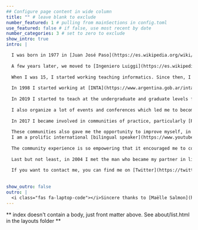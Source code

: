 ```yaml
---
## Configure page content in wide column
title: "" # leave blank to exclude
number_featured: 1 # pulling from mainSections in config.toml
use_featured: false # if false, use most recent by date
number_categories: 3 # set to zero to exclude
show_intro: true
intro: |

  I was born in 1977 in [Juan José Paso](https://es.wikipedia.org/wiki/Juan_Jos%C3%A9_Paso_(Buenos_Aires)), a small town in [Argentina](https://es.wikipedia.org/wiki/Argentina). I was six years old when my elementary school bought a computer (one computer for the entire school and the only one in the whole town). The moment I saw it I felt love at first sight. They taught us LOGO.
  
  A few years later, we moved to [Ingeniero Luiggi](https://es.wikipedia.org/wiki/Ingeniero_Luiggi) because my family had lost almost everything due to a flood. This new place was close to [Realicó](https://es.wikipedia.org/wiki/Realic%C3%B3) where I could study programming. So between ages 9 and 14 my parents drove 80 kilometers every Saturday to take me to class.  We didn’t have a car, and there was no public transport because it was a rural area, but since my dad repaired vehicles, his clients lent him their cars to make the trip. I learned BASIC.
  
  When I was 15, I started working teaching informatics. Since then, I have never stopped teaching and learning computing. In 1996 I became the first generation in my family to obtain a high school diploma. At that time the whole family moved again, to [Santa Rosa](https://es.wikipedia.org/wiki/Santa_Rosa_(La_Pampa)) with the hope I can study at the university. My family came with me because we didn't have the money to send me to study.  I couldn't stop working, so I was a teacher at elementary and high school levels and I taught to teachers through the _Red Federal de Formación Docente Continua (Ministry of Education)_ from 1996 to 1999. I also started developing software using dbase and FoxPro. I made my first sold (a car racing management system) in 1997. I also learned Turbo Pascal, C and C++.
  
  In 1998 I started working at [INTA](https://www.argentina.gob.ar/inta), where I won two scholarships to finish my degree in computer science (2005) and my master’s degree in data mining and knowledge discovery (2015). I became a scientist starting as [Research Software Engineer](https://researchsoftware.org/) (although I didn't know the job had that name). We used to code in C++ and ASP+HTML (and maintained code in BASIC and FORTRAN), then we moved to .Net framework (ASP.Net, Visual Basic .Net and C#), SQL and SAS; in 2009 I learned Python which I used for my master's thesis and in 2010 I learned __R__ which is my favorite language. I then began to have management roles such as Head of Division/Group/Area, Regional/Thematic Advisor, Coordinator (PI) of several projects and strategic knowledge networks, and the first woman member of the Board of Directors of the Natural Resources Research Center. I also received several awards and recognitions for the results of my developments and research.
  
  In 2019 I started to teach at the undergraduate and graduate levels for two diploma courses (Data Science in Public Policy and New Technologies for Agriculture) and a Bachelor's Degree in Data Science.  I also helped to create a master's degree and a specialization in Data Science.
  
  I also organize a lot of events and conferences which led me to become chair of the AgroInformatics Congress from 2016 to 2021, general chair of the 49th and 50th [Jornadas Argentinas de Informática](https://www.sadio.org.ar/jaiio/), founder and chair of [LatinR](https://latin-r.com/), global coordinator of [useR! 2021](https://user2021.r-project.org/), Conference Team Lead at [RForwards](https://forwards.github.io/), and a member of the useR! Working Group.
  
  In 2017 I became involved in communities of practice, particularly [R-Ladies](https://twitter.com/yabellini/status/1485334386161639425) and the R-Community that impact my life and career in such a positive way. I co-founded the [R-Ladies Santa Rosa](https://www.meetup.com/es/rladies-santa-rosa/) chapter in 2017 and became a member of the [R-Ladies](https://rladies.org/) Global Team in 2018. That same year we started the collaborative translation to Spanish of [R for Data Science](https://github.com/cienciadedatos). I was involved in the translation of [R-Ladies's Rules and Guidelines](https://github.com/rladies/starter-kit/tree/master/ES), some lessons by [The Carpentries](https://github.com/Carpentries-ES) and severals [RStudio Cheat Sheets](https://rstudio.com/resources/cheatsheets/). This experience helped me to lead the translation of [Teaching Tech Together](https://teachtogether.tech) in 2020. 
  
  These communities also gave me the opportunity to improve myself, in 2019 I became an [RStudio Certified Trainer](/blog/2020_rstudiocertification_en/), since 2020 I'm an [Software Carpentries Certified Instructor](https://carpentries.org/instructors/) and since 2021 I'm a  [Carpentries Certified Trainer](https://carpentries.org/trainers/). In 2022 the community elected me as a member of the [The Carpentries Execute Council](https://carpentries.org/blog/2021/12/announcing-2022-executive-council/) and I became R-Ladies Project Lead. 
  I am a prolific international [bilingual speaker](https://www.youtube.com/channel/UCA7IUNba2IjQfrVVjh2Whmw/playlists) and teacher thanks to these communities.  
  
  The community experience is so empowering that it encouraged me to co-found, in 2020, a new community called [MetaDocencia](https://metadocencia.netlify.app/), an open, free, volunteer-lead, not-for-profit, educational organization that teach how to teach and technical skill to people from underserved countries. I was part of MetaDocencia's Core Team from March 2020 until March 2022, during which we were awarded two CS&S grants and one CZI grant.
  
  Last but not least, in 2004 I met the man who became my partner in life and in 2012, 2013 and 2015 we became proud parents. In 2012 we lost Ana, our first child. Now we enjoy watching with wonder what beautiful people our other two kids are becoming.
  
  If you want to contact me, you can find me on [Twitter](https://twitter.com/yabellini).
  
  
show_outro: false
outro: |
  <i class="fas fa-laptop-code"></i>Sincere thanks to [Maëlle Salmon](https://masalmon.eu/) for her help naming this Hugo theme!
---
```


** index doesn't contain a body, just front matter above.
See about/list.html in the layouts folder **

